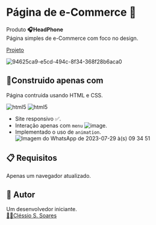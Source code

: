 # Página de e-Commerce 🛒

Produto **🎧HeadPhone**\
Página simples de e-Commerce com foco no design.

[Projeto](https://e-comerce-head-phone.vercel.app/)

![94625ca9-e5cd-494c-8f34-368f28b6aca0](https://github.com/ClessioSS/eComerce_headPhone/assets/135647451/9a52ce91-36d5-4425-8e15-fe481fe8455f)


## 🔧Construido apenas com
Página contruida usando HTML e CSS.

 ![html5](https://img.shields.io/badge/-HTML5-05122A?styke=flat&logo=html5)
 ![html5](https://img.shields.io/badge/-CSS3-05122A?styke=flat&logo=css3)

- Site responsivo ✅.
- Interação apenas com `menu`
![image](https://github.com/ClessioSS/eComerce_headPhone/assets/135647451/c8ec962f-ff38-4ce2-8f5c-316071356c25).
- Implementado o uso de `animation`.\
![Imagem do WhatsApp de 2023-07-29 à(s) 09 34 51](https://github.com/ClessioSS/eComerce_headPhone/assets/135647451/d533adba-d792-4494-bd44-10ec33b2de85)

## 📋 Requisitos
Apenas um navegador atualizado.


## 🧩 Autor
Um desenvolvedor iniciante.\
[🧑‍💻Cléssio S. Soares](https://github.com/ClessioSS)
